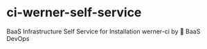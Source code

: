 # ci-werner-self-service
BaaS Infrastructure Self Service for Installation werner-ci by 🤖 BaaS DevOps
